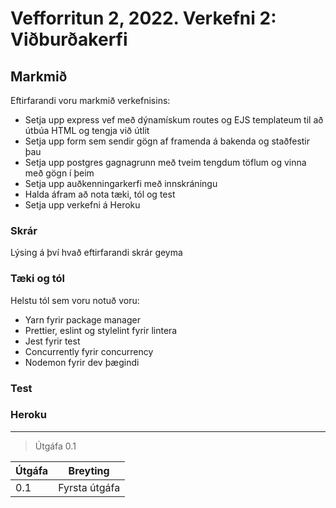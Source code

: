 # Vefforritun 2, 2022. Verkefni 2: Viðburðakerfi 

## Markmið

Eftirfarandi voru markmið verkefnisins:

- Setja upp express vef með dýnamískum routes og EJS templateum til að útbúa HTML og tengja við útlit
- Setja upp form sem sendir gögn af framenda á bakenda og staðfestir þau
- Setja upp postgres gagnagrunn með tveim tengdum töflum og vinna með gögn í þeim
- Setja upp auðkenningarkerfi með innskráningu
- Halda áfram að nota tæki, tól og test
- Setja upp verkefni á Heroku

### Skrár
Lýsing á því hvað eftirfarandi skrár geyma


### Tæki og tól

Helstu tól sem voru notuð voru:
 * Yarn fyrir package manager
 * Prettier, eslint og stylelint fyrir lintera
 * Jest fyrir test
 * Concurrently fyrir concurrency
 * Nodemon fyrir dev þægindi

### Test

### Heroku

---

> Útgáfa 0.1

| Útgáfa | Breyting      |
| ------ | ------------- |
| 0.1    | Fyrsta útgáfa |
